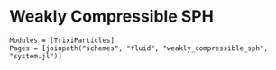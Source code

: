 # Weakly Compressible SPH

```@autodocs
Modules = [TrixiParticles]
Pages = [joinpath("schemes", "fluid", "weakly_compressible_sph", "system.jl")]
```
